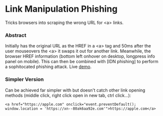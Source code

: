 # Link Manipulation Phishing
Tricks browsers into scraping the wrong URL for &lt;a> links.

### Abstract
Initially has the original URL as the HREF in a &lt;a> tag and 50ms after the user mouseovers the &lt;a> it swaps it out for another link. Meanwhile, the browser HREF information (bottom left onhover on desktop, longpress info panel on mobile). This can then be combined with [IDN phishing] to perform a sophitocated phishing attack. Live [demo](https://harrisonm.com/fish).

### Simpler Version
Can be achieved far simpler with but doesn't catch other link opening methods (middle click, right click open in new tab, ctrl click...):

`<a href="https://apple.com" onclick="event.preventDefault(); window.location = 'https://xn--80ak6aa92e.com'">https://apple.com</a>`
